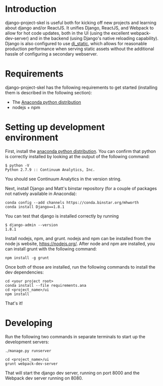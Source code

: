 # Introduction
django-project-skel is useful both for kicking off new projects and learning about django and/or ReactJS. It unifies Django, ReactJS, and Webpack to allow for hot code updates, both in the UI (using the excellent webpack-dev-server) and in the backend (using Django's native reloading capability). Django is also configured to use [dj_static](https://github.com/kennethreitz/dj-static), which allows for reasonable production performance when serving static assets without the additional hassle of configuring a secondary webserver.

# Requirements
django-project-skel has the following requirements to get started (installing them is described in the following section):
* The [Anaconda python distribution](https://store.continuum.io/cshop/anaconda/)
* nodejs + npm

# Setting up development environment

First, install the [anaconda python distribution](https://store.continuum.io/cshop/anaconda/). You can confirm that python is correctly installed by looking at the output of the following command:

```
$ python -V
Python 2.7.9 :: Continuum Analytics, Inc.
```
You should see Continuum Analytics in the version string.

Next, install Django and Matt's binstar repository (for a couple of packages not natively available in Anaconda):

```
conda config --add channels https://conda.binstar.org/mhworth
conda install Django==1.8.1
```

You can test that django is installed correctly by running

```
$ django-admin --version
1.8.1
```

Install nodejs, npm, and grunt. nodejs and npm can be installed from the node js website, https://nodejs.org/. After node and npm are installed, you can install grunt with the following command:

```
npm install -g grunt
```

Once both of those are installed, run the following commands to install the dev dependencies:

```
cd <your project root>
conda install --file requirements.ana
cd <project_name>/ui
npm install
```

That's it!

# Developing

Run the following two commands in separate terminals to start up the development servers:

```
./manage.py runserver
```

```
cd <project_name>/ui
grunt webpack-dev-server
```

That will start the django dev server, running on port 8000 and the Webpack dev server running on 8080.

